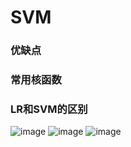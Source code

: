 # SVM
### 优缺点

### 常用核函数

### LR和SVM的区别


![image](https://github.com/oniix17/InterviewPreparation/blob/main/images/SVM1.jpg)
![image](https://github.com/oniix17/InterviewPreparation/blob/main/images/SVM2.jpg)
![image](https://github.com/oniix17/InterviewPreparation/blob/main/images/SVM3.jpg)
